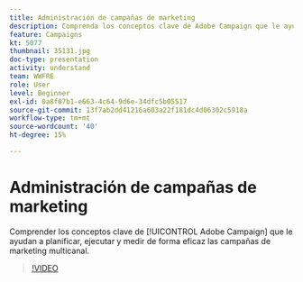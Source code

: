 ```yaml
---
title: Administración de campañas de marketing
description: Comprenda los conceptos clave de Adobe Campaign que le ayudan a planificar, ejecutar y medir de forma eficaz las campañas de marketing multicanal.
feature: Campaigns
kt: 5077
thumbnail: 35131.jpg
doc-type: presentation
activity: understand
team: WWFRE
role: User
level: Beginner
exl-id: 0a8f07b1-e663-4c64-9d6e-34dfc5b05517
source-git-commit: 13f7ab2dd41216a603a22f181dc4d06302c5918a
workflow-type: tm+mt
source-wordcount: '40'
ht-degree: 15%

---
```


# Administración de campañas de marketing

Comprender los conceptos clave de [!UICONTROL Adobe Campaign] que le ayudan a planificar, ejecutar y medir de forma eficaz las campañas de marketing multicanal.

>[!VIDEO](https://video.tv.adobe.com/v/35131?quality=12&learn=on)
